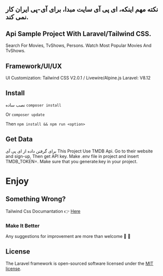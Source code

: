 ## نکته مهم اینکه، ای پی آی سایت مبدا، برای آی-پی ایران کار نمی کند.

## Api Sample Project With Laravel/Tailwind CSS.
Search For Movies, TvShows, Persons. 
Watch Most Popular Movies And TvShows.

## Framework/UI/UX

UI Customization: Tailwind CSS V2.0.1 /
Livewire/Alpine.js
Laravel: V8.12

## Install
نصب ساده
```composer install```

Or 
```composer update```

Then
```npm install && npm run <option>```

## Get Data
برای گرفتن داده از ای پی آی
This Project Use <a hrfe="www.themoviedb.org">TMDB</a> Api. Go to their website and sign-up, Then get API key. Make .env file in project and insert TMDB_TOKEN=<Your API Key>.
Make sure that you generate:key in your project.

# Enjoy

## Something Wrong?
Tailwind Css Documantation :point_right: <a href="https://tailwindcss.com/docs/guides/laravel">Here</a>


### Make It Better

Any suggestions for improvement are more than welcome :bug: :hammer:


## License

The Laravel framework is open-sourced software licensed under the [MIT license](https://opensource.org/licenses/MIT).
